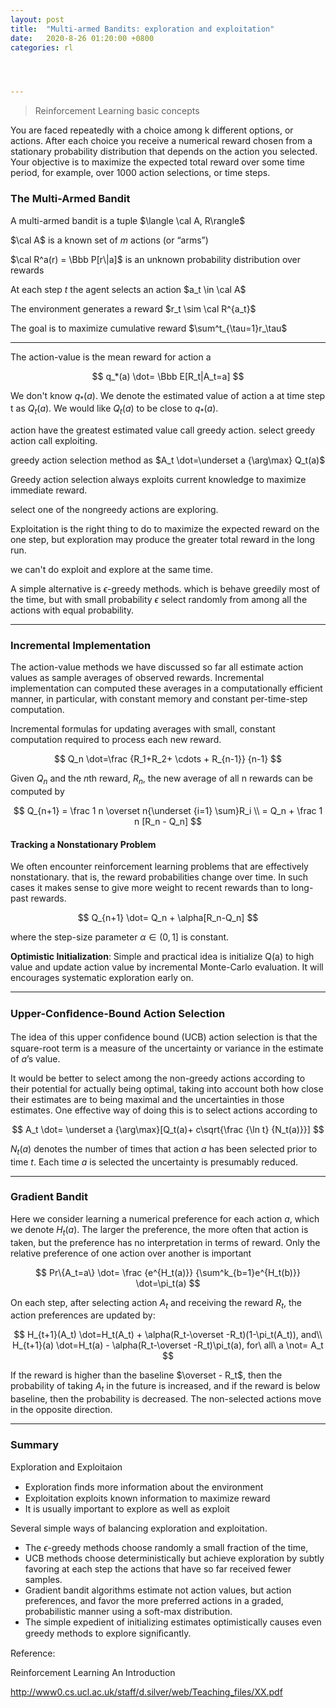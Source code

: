 ```yaml
---
layout: post
title:  "Multi-armed Bandits: exploration and exploitation"
date:   2020-8-26 01:20:00 +0800
categories: rl




---
```


> Reinforcement Learning basic concepts

You are faced repeatedly with a choice among k different options, or actions. After each choice you receive a numerical reward chosen from a stationary probability distribution that depends on the action you selected. Your objective is to maximize the expected total reward over some time period, for example, over 1000 action selections, or time steps. 

### The Multi-Armed Bandit

A multi-armed bandit is a tuple $\langle \cal A, R\rangle$

$\cal A$ is a known set of $m$ actions (or “arms”)

$\cal R^a(r) = \Bbb P[r\|a]$ is an unknown probability distribution over rewards

At each step $t$ the agent selects an action $a_t \in \cal A$

The environment generates a reward $r_t \sim \cal R^{a_t}$

The goal is to maximize cumulative reward $\sum^t_{\tau=1}r_\tau$

---

The action-value is the mean reward for action a


$$
q_*(a) \dot= \Bbb E[R_t|A_t=a]
$$


We don't know $q_*(a)$. We denote the estimated value of action a at time step t as $Q_t(a)$. We would like $Q_t(a)$ to be close to $q_*(a)$.

action have the greatest estimated value call greedy action. select greedy action call exploiting.

greedy action selection method as $A_t \dot=\underset a {\arg\max} Q_t(a)$

Greedy action selection always exploits current knowledge to maximize immediate reward.

select one of the nongreedy actions are exploring.

Exploitation is the right thing to do to maximize the expected reward on the one step, but exploration may produce the greater total reward in the long run.

we can't do exploit and explore at the same time.

A simple alternative is $\epsilon$-greedy methods. which is behave greedily most of the time, but with small probability $\epsilon$ select randomly from among all the actions with equal probability.

---

### Incremental Implementation

The action-value methods we have discussed so far all estimate action values as sample averages of observed rewards. Incremental implementation can computed these averages in a computationally efficient manner, in particular, with constant memory and constant per-time-step computation.

Incremental formulas for updating averages with small, constant computation required to process each new reward. 


$$
Q_n \dot=\frac {R_1+R_2+ \cdots + R_{n-1}} {n-1}
$$


Given $Q_n$ and the $n$th reward, $R_n$, the new average of all n rewards can be computed by


$$
Q_{n+1} = \frac 1 n \overset n{\underset {i=1} \sum}R_i \\
= Q_n + \frac 1 n [R_n - Q_n]
$$


#### Tracking a Nonstationary Problem

We often encounter reinforcement learning problems that are effectively nonstationary. that is, the reward probabilities change over time. In such cases it makes sense to give more weight to recent rewards than to long-past rewards.


$$
Q_{n+1} \dot= Q_n + \alpha[R_n-Q_n]
$$


where the step-size parameter $\alpha \in (0, 1]$ is constant.

**Optimistic Initialization**: Simple and practical idea is initialize Q(a) to high value and update action value by incremental Monte-Carlo evaluation. It will encourages systematic exploration early on.

---

### Upper-Conﬁdence-Bound Action Selection

The idea of this upper conﬁdence bound (UCB) action selection is that the square-root term is a measure of the uncertainty or variance in the estimate of $a$’s value.

It would be better to select among the non-greedy actions according to their potential for actually being optimal, taking into account both how close their estimates are to being maximal and the uncertainties in those estimates. One effective way of doing this is to select actions according to


$$
A_t \dot= \underset a {\arg\max}[Q_t(a)+ c\sqrt{\frac {\ln t} {N_t(a)}}]
$$


$N_t(a)$ denotes the number of times that action $a$ has been selected prior to time $t$.  Each time $a$ is selected the uncertainty is presumably reduced.

---

### Gradient Bandit

Here we consider learning a numerical preference for each action $a$, which we denote $H_t(a)$. The larger the preference, the more often that action is taken, but the preference has no interpretation in terms of reward. Only the relative preference of one action over another is important


$$
Pr\{A_t=a\} \dot= \frac {e^{H_t(a)}} {\sum^k_{b=1}e^{H_t(b)}} \dot=\pi_t(a)
$$


On each step, after selecting action $A_t$ and receiving the reward $R_t$, the action preferences are updated by:


$$
H_{t+1}(A_t) \dot=H_t(A_t) + \alpha(R_t-\overset -R_t)(1-\pi_t(A_t)), and\\
H_{t+1}(a) \dot=H_t(a) - \alpha(R_t-\overset -R_t)\pi_t(a), for\ all\ a \not= A_t
$$


If the reward is higher than the baseline $\overset - R_t$, then the probability of taking $A_t$ in the future is increased, and if the reward is below baseline, then the probability is decreased. The non-selected actions move in the opposite direction. 

---

### Summary

Exploration and Exploitaion

* Exploration ﬁnds more information about the environment
* Exploitation exploits known information to maximize reward
* It is usually important to explore as well as exploit

Several simple ways of balancing exploration and exploitation. 

* The $\epsilon$-greedy methods choose randomly a small fraction of the time,
* UCB methods choose deterministically but achieve exploration by subtly favoring at each step the actions that have so far received fewer samples. 
* Gradient bandit algorithms estimate not action values, but action preferences, and favor the more preferred actions in a graded, probabilistic manner using a soft-max distribution. 
* The simple expedient of initializing estimates optimistically causes even greedy methods to explore signiﬁcantly. 

Reference:

Reinforcement Learning An Introduction

http://www0.cs.ucl.ac.uk/staff/d.silver/web/Teaching_files/XX.pdf